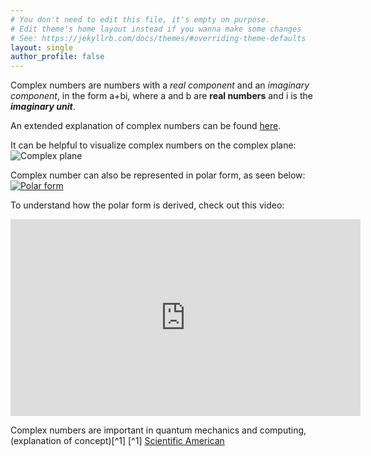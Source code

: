 ```yaml
---
# You don't need to edit this file, it's empty on purpose.
# Edit theme's home layout instead if you wanna make some changes
# See: https://jekyllrb.com/docs/themes/#overriding-theme-defaults
layout: single
author_profile: false
---
```


Complex numbers are numbers with a *real component* and an *imaginary component*, in the form a+bi, where a and b are **real numbers** and i is the ***imaginary unit***.

An extended explanation of complex numbers can be found [here](https://en.wikipedia.org/wiki/Complex_number).

It can be helpful to visualize complex numbers on the complex plane: 
![Complex plane](https://upload.wikimedia.org/wikipedia/commons/5/57/90-Degree_Rotations_in_the_Complex_Plane.png)

Complex number can also be represented in polar form, as seen below:
[![Polar form](https://www.songho.ca/math/euler/files/euler17.png)](https://www.songho.ca/math/euler/files/euler17.png)

To understand how the polar form is derived, check out this video:
<iframe width="560" height="315" src="https://www.youtube.com/embed/lFT2hwsCMls?si=HyL94nFIXWJnSPvr" title="YouTube video player" frameborder="0" allow="accelerometer; autoplay; clipboard-write; encrypted-media; gyroscope; picture-in-picture; web-share" referrerpolicy="strict-origin-when-cross-origin" allowfullscreen></iframe>

Complex numbers are important in quantum mechanics and computing, (explanation of concept)[^1]
[^1] [Scientific American](https://www.scientificamerican.com/article/quantum-physics-falls-apart-without-imaginary-numbers/)
